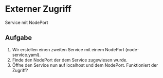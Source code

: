 # Externer Zugriff

Service mit NodePort


## Aufgabe

1. Wir erstellen einen zweiten Service mit einem NodePort (node-service.yaml).
2. Finde den NodePort der dem Service zugewiesen wurde.
3. Öffne den Service nun auf localhost und dem NodePort. Funktioniert der Zugriff?

